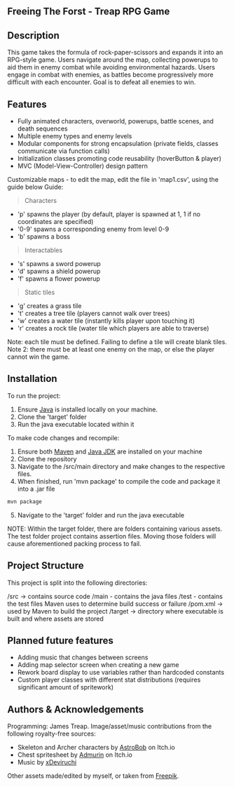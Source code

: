 ## Freeing The Forst - Treap RPG Game
## Description
This game takes the formula of rock-paper-scissors and expands it into an RPG-style game. Users navigate around the map, collecting powerups to aid them in enemy combat while avoiding environmental hazards. Users engage in combat with enemies, as battles become progressively more difficult with each encounter. Goal is to defeat all enemies to win.

## Features
* Fully animated characters, overworld, powerups, battle scenes, and death sequences
* Multiple enemy types and enemy levels
* Modular components for strong encapsulation (private fields, classes communicate via function calls)
* Initialization classes promoting code reusability (hoverButton & player)
* MVC (Model-View-Controller) design pattern

Customizable maps - to edit the map, edit the file in 'map1.csv', using the guide below
Guide:
> Characters
* 'p' spawns the player (by default, player is spawned at 1, 1 if no coordinates are specified)
* '0-9' spawns a corresponding enemy from level 0-9
* 'b' spawns a boss

> Interactables
* 's' spawns a sword powerup
* 'd' spawns a shield powerup
* 'f' spawns a flower powerup

> Static tiles
* 'g' creates a grass tile 
* 't' creates a tree tile (players cannot walk over trees)
* 'w' creates a water tile (instantly kills player upon touching it)
* 'r' creates a rock tile (water tile which players are able to traverse)

Note: each tile must be defined. Failing to define a tile will create blank tiles.
Note 2: there must be at least one enemy on the map, or else the player cannot win the game.

## Installation
To run the project:

1. Ensure [Java](https://www.oracle.com/ca-en/java/technologies/downloads/) is installed locally on your machine.
2. Clone the 'target' folder
3. Run the java executable located within it

To make code changes and recompile:

1. Ensure both [Maven](https://maven.apache.org/download.cgi) and [Java JDK](https://www.oracle.com/ca-en/java/technologies/downloads/) are installed on your machine
2. Clone the repository
3. Navigate to the /src/main directory and make changes to the respective files.
4. When finished, run 'mvn package' to compile the code and package it into a .jar file
```bash
mvn package
```
5. Navigate to the 'target' folder and run the java executable

NOTE: Within the target folder, there are folders containing various assets. The test folder project contains assertion files. Moving those folders will cause aforementioned packing process to fail.

## Project Structure
This project is split into the following directories:

/src -> contains source code
    /main - contains the java files
    /test - contains the test files Maven uses to determine build success or failure
/pom.xml -> used by Maven to build the project
/target -> directory where executable is built and where assets are stored

## Planned future features
* Adding music that changes between screens
* Adding map selector screen when creating a new game
* Rework board display to use variables rather than hardcoded constants
* Custom player classes with different stat distributions (requires significant amount of spritework)

## Authors & Acknowledgements
Programming: James Treap.
Image/asset/music contributions from the following royalty-free sources:
* Skeleton and Archer characters by [AstroBob](https://astrobob.itch.io/) on Itch.io
* Chest spritesheet by [Admurin](https://admurin.itch.io/free-chest-animations) on Itch.io
* Music by [xDeviruchi](https://youtu.be/5bn3Jmvep1k)

Other assets made/edited by myself, or taken from [Freepik](https://www.freepik.com/).
